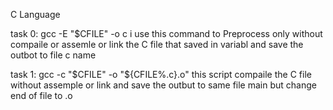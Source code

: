 C Language

task 0: gcc -E "$CFILE" -o c i use this command to Preprocess only without compaile or assemle or link the C file that saved in variabl and save the outbot to file c name

task 1: gcc -c "$CFILE" -o "${CFILE%.c}.o" this script compaile the C file without assemple or link and save the outbut to same file main but change end of file to .o
